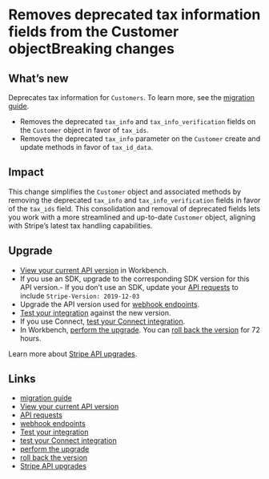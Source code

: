 # Removes deprecated tax information fields from the Customer objectBreaking changes

## What’s new

Deprecates tax information for `Customers`. To learn more, see the [migration
guide](https://docs.stripe.com/billing/taxes/tax-rates#migration).

- Removes the deprecated `tax_info` and `tax_info_verification` fields on the
`Customer` object in favor of `tax_ids`.
- Removes the deprecated `tax_info` parameter on the `Customer` create and
update methods in favor of `tax_id_data`.

## Impact

This change simplifies the `Customer` object and associated methods by removing
the deprecated `tax_info` and `tax_info_verification` fields in favor of the
`tax_ids` field. This consolidation and removal of deprecated fields lets you
work with a more streamlined and up-to-date `Customer` object, aligning with
Stripe’s latest tax handling capabilities.

## Upgrade

- [View your current API
version](https://docs.stripe.com/upgrades#view-your-api-version-and-the-latest-available-upgrade-in-workbench)
in Workbench.
- If you use an SDK, upgrade to the corresponding SDK version for this API
version.- If you don’t use an SDK, update your [API
requests](https://docs.stripe.com/api/versioning) to include `Stripe-Version:
2019-12-03`
- Upgrade the API version used for [webhook
endpoints](https://docs.stripe.com/webhooks/versioning).
- [Test your integration](https://docs.stripe.com/testing) against the new
version.
- If you use Connect, [test your Connect
integration](https://docs.stripe.com/connect/testing).
- In Workbench, [perform the
upgrade](https://docs.stripe.com/upgrades#perform-the-upgrade). You can [roll
back the version](https://docs.stripe.com/upgrades#roll-back-your-api-version)
for 72 hours.

Learn more about [Stripe API upgrades](https://docs.stripe.com/upgrades).

## Links

- [migration guide](https://docs.stripe.com/billing/taxes/tax-rates#migration)
- [View your current API
version](https://docs.stripe.com/upgrades#view-your-api-version-and-the-latest-available-upgrade-in-workbench)
- [API requests](https://docs.stripe.com/api/versioning)
- [webhook endpoints](https://docs.stripe.com/webhooks/versioning)
- [Test your integration](https://docs.stripe.com/testing)
- [test your Connect integration](https://docs.stripe.com/connect/testing)
- [perform the upgrade](https://docs.stripe.com/upgrades#perform-the-upgrade)
- [roll back the
version](https://docs.stripe.com/upgrades#roll-back-your-api-version)
- [Stripe API upgrades](https://docs.stripe.com/upgrades)